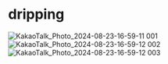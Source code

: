 # dripping
![KakaoTalk_Photo_2024-08-23-16-59-11 001](https://github.com/user-attachments/assets/0e9f077e-4923-4c11-8999-5958a2079984)
![KakaoTalk_Photo_2024-08-23-16-59-12 002](https://github.com/user-attachments/assets/bd76f5ec-527d-42c2-9ca9-dddc47fa6f95)
![KakaoTalk_Photo_2024-08-23-16-59-12 003](https://github.com/user-attachments/assets/5abd5f7f-88e7-41e1-a713-8eb3634692b5)
